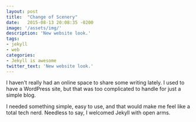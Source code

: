 ```yaml
---
layout: post
title:  "Change of Scenery"
date:   2015-08-13 20:08:35 -0200
image: '/assets/img/'
description: 'New website look.'
tags:
- jekyll
- web
categories:
- Jekyll is awesome
twitter_text: 'New website look.'
---
```


I haven't really had an online space to share some writing lately. I used to have a WordPress site, but that was too complicated to handle for just a simple blog.

I needed something simple, easy to use, and that would make me feel like a total tech nerd. Needless to say, I welcomed Jekyll with open arms.
